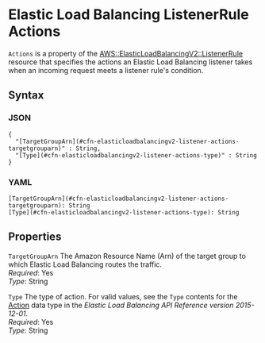 # Elastic Load Balancing ListenerRule Actions<a name="aws-properties-elasticloadbalancingv2-listenerrule-actions"></a>

`Actions` is a property of the [AWS::ElasticLoadBalancingV2::ListenerRule](aws-resource-elasticloadbalancingv2-listenerrule.md) resource that specifies the actions an Elastic Load Balancing listener takes when an incoming request meets a listener rule's condition\.

## Syntax<a name="w3ab2c21c14e1012b5"></a>

### JSON<a name="aws-properties-elasticloadbalancingv2-listenerrule-actions-syntax.json"></a>

```
{
  "[TargetGroupArn](#cfn-elasticloadbalancingv2-listener-actions-targetgrouparn)" : String,
  "[Type](#cfn-elasticloadbalancingv2-listener-actions-type)" : String
}
```

### YAML<a name="aws-properties-elasticloadbalancingv2-listenerrule-actions-syntax.yaml"></a>

```
[TargetGroupArn](#cfn-elasticloadbalancingv2-listener-actions-targetgrouparn): String
[Type](#cfn-elasticloadbalancingv2-listener-actions-type): String
```

## Properties<a name="w3ab2c21c14e1012b7"></a>

`TargetGroupArn`  <a name="cfn-elasticloadbalancingv2-listener-actions-targetgrouparn"></a>
The Amazon Resource Name \(Arn\) of the target group to which Elastic Load Balancing routes the traffic\.  
*Required*: Yes  
*Type*: String

`Type`  <a name="cfn-elasticloadbalancingv2-listener-actions-type"></a>
The type of action\. For valid values, see the `Type` contents for the [Action](http://docs.aws.amazon.com/elasticloadbalancing/latest/APIReference/API_Action.html) data type in the *Elastic Load Balancing API Reference version 2015\-12\-01*\.  
*Required*: Yes  
*Type*: String